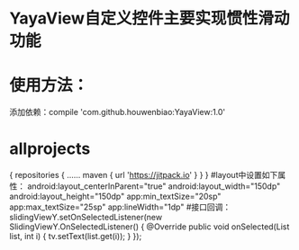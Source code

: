 # YayaView自定义控件主要实现惯性滑动功能
# 使用方法：
添加依赖：compile 'com.github.houwenbiao:YayaView:1.0'
#  allprojects 
{
    repositories 
    {
        ......
        maven { url 'https://jitpack.io' }
    }
}
#layout中设置如下属性：
        android:layout_centerInParent="true"
        android:layout_width="150dp"
        android:layout_height="150dp"
        app:min_textSize="20sp"
        app:max_textSize="25sp"
        app:lineWidth="1dp"
#接口回调：
slidingViewY.setOnSelectedListener(new SlidingViewY.OnSelectedListener()
        {
            @Override
            public void onSelected(List<String> list, int i)
            {
                tv.setText(list.get(i));
            }
        });
